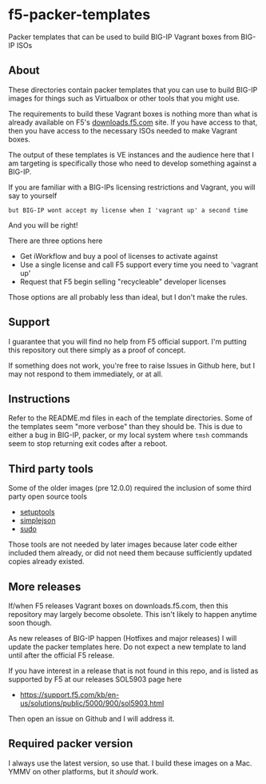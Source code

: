# f5-packer-templates

Packer templates that can be used to build BIG-IP Vagrant boxes from BIG-IP ISOs

## About

These directories contain packer templates that you can use to build BIG-IP
images for things such as Virtualbox or other tools that you might use.

The requirements to build these Vagrant boxes is nothing more than what is
already available on F5's [downloads.f5.com](https://downloads.f5.com) site.
If you have access to that, then you have access to the necessary ISOs needed
to make Vagrant boxes.

The output of these templates is VE instances and the audience here that
I am targeting is specifically those who need to develop something against
a BIG-IP.

If you are familiar with a BIG-IPs licensing restrictions and Vagrant, you
will say to yourself

    but BIG-IP wont accept my license when I 'vagrant up' a second time

And you will be right!

There are three options here

  * Get iWorkflow and buy a pool of licenses to activate against
  * Use a single license and call F5 support every time you need to 'vagrant up'
  * Request that F5 begin selling "recycleable" developer licenses
  
Those options are all probably less than ideal, but I don't make the rules.

## Support

I guarantee that you will find no help from F5 official support. I'm
putting this repository out there simply as a proof of concept.

If something does not work, you're free to raise Issues in Github here, but
I may not respond to them immediately, or at all.

## Instructions

Refer to the README.md files in each of the template directories. Some of
the templates seem "more verbose" than they should be. This is due to either
a bug in BIG-IP, packer, or my local system where `tmsh` commands seem to
stop returning exit codes after a reboot.

## Third party tools

Some of the older images (pre 12.0.0) required the inclusion of some third
party open source tools

  * [setuptools](https://pypi.python.org/pypi/setuptools)
  * [simplejson](https://pypi.python.org/pypi/simplejson)
  * [sudo](https://www.sudo.ws/sudo/download.html)
  
Those tools are not needed by later images because later code either included
them already, or did not need them because sufficiently updated copies already
existed.

## More releases

If/when F5 releases Vagrant boxes on downloads.f5.com, then this repository
may largely become obsolete. This isn't likely to happen anytime soon though.

As new releases of BIG-IP happen (Hotfixes and major releases) I will update
the packer templates here. Do not expect a new template to land until after the
official F5 release.

If you have interest in a release that is not found in this repo, and is listed
as supported by F5 at our releases SOL5903 page here

  * https://support.f5.com/kb/en-us/solutions/public/5000/900/sol5903.html
  
Then open an issue on Github and I will address it.

## Required packer version

I always use the latest version, so use that. I build these images on a Mac. YMMV
on other platforms, but it _should_ work.